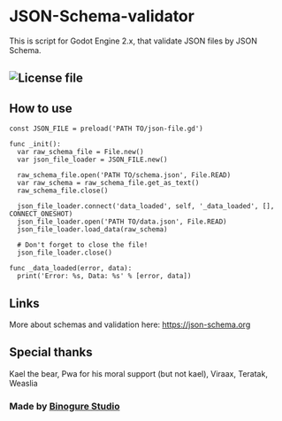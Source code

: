 # JSON-Schema-validator

This is script for Godot Engine 2.x, that validate JSON files by JSON Schema. 

## ![License file](./LICENSE)

## How to use
```gdscript
const JSON_FILE = preload('PATH TO/json-file.gd')

func _init():
  var raw_schema_file = File.new()
  var json_file_loader = JSON_FILE.new()

  raw_schema_file.open('PATH TO/schema.json', File.READ)
  var raw_schema = raw_schema_file.get_as_text()
  raw_schema_file.close()

  json_file_loader.connect('data_loaded', self, '_data_loaded', [], CONNECT_ONESHOT)
  json_file_loader.open('PATH TO/data.json', File.READ)
  json_file_loader.load_data(raw_schema)

  # Don't forget to close the file!
  json_file_loader.close()

func _data_loaded(error, data):
  print('Error: %s, Data: %s' % [error, data])

```

## Links
More about schemas and validation here: https://json-schema.org

## Special thanks
Kael the bear, Pwa for his moral support (but not kael), Viraax, Teratak, Weaslia

### Made by [Binogure Studio](https://www.binogure-studio.com)